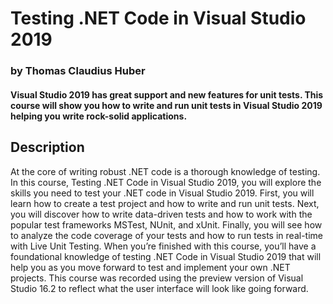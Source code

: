 # Testing .NET Code in Visual Studio 2019
### by Thomas Claudius Huber

#### Visual Studio 2019 has great support and new features for unit tests. This course will show you how to write and run unit tests in Visual Studio 2019 helping you write rock-solid applications.

## Description
At the core of writing robust .NET code is a thorough knowledge of testing. In this course, Testing .NET Code in Visual Studio 2019, you will explore the skills you need to test your .NET code in Visual Studio 2019. First, you will learn how to create a test project and how to write and run unit tests. Next, you will discover how to write data-driven tests and how to work with the popular test frameworks MSTest, NUnit, and xUnit. Finally, you will see how to analyze the code coverage of your tests and how to run tests in real-time with Live Unit Testing. When you’re finished with this course, you’ll have a foundational knowledge of testing .NET Code in Visual Studio 2019 that will help you as you move forward to test and implement your own .NET projects. This course was recorded using the preview version of Visual Studio 16.2 to reflect what the user interface will look like going forward.
